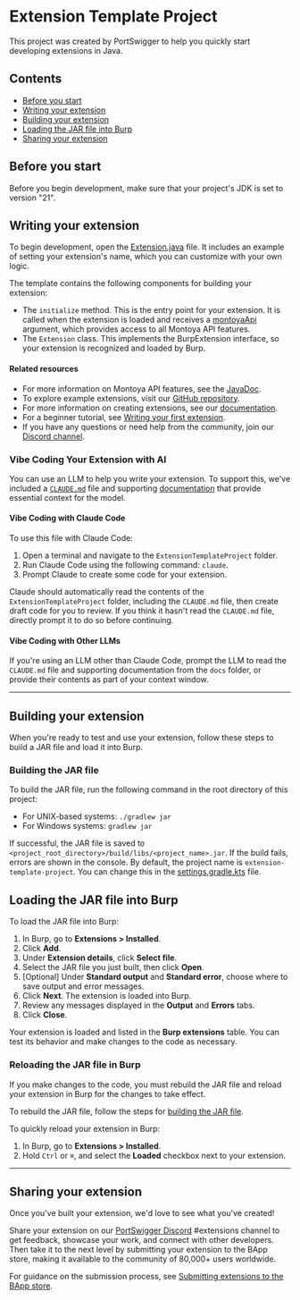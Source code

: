 # Extension Template Project

This project was created by PortSwigger to help you quickly start developing extensions in Java.

## Contents
* [Before you start](#before-you-start)
* [Writing your extension](#writing-your-extension)
* [Building your extension](#building-your-extension)
* [Loading the JAR file into Burp](#loading-the-jar-file-into-burp)
* [Sharing your extension](#sharing-your-extension)


## Before you start

Before you begin development, make sure that your project's JDK is set to version "21".


## Writing your extension

To begin development, open the [Extension.java](src/main/java/Extension.java) file. It includes an example of setting your extension's name, which you can customize with your own logic.

The template contains the following components for building your extension:

* The `initialize` method. This is the entry point for your extension. It is called when the extension is loaded and receives a [montoyaApi](https://portswigger.github.io/burp-extensions-montoya-api/javadoc/burp/api/montoya/MontoyaApi.html) argument, which provides access to all Montoya API features.
* The `Extension` class. This implements the BurpExtension interface, so your extension is recognized and loaded by Burp.

#### Related resources

* For more information on Montoya API features, see the [JavaDoc](https://portswigger.github.io/burp-extensions-montoya-api/javadoc/burp/api/montoya/MontoyaApi.html).
* To explore example extensions, visit our [GitHub repository](https://github.com/PortSwigger/burp-extensions-montoya-api-examples).
* For more information on creating extensions, see our [documentation](https://portswigger.net/burp/documentation/desktop/extend-burp/extensions/creating).
* For a beginner tutorial, see [Writing your first extension](https://portswigger.net/burp/documentation/desktop/extend-burp/extensions/creating/first-extension).
* If you have any questions or need help from the community, join our [Discord channel](https://discord.com/channels/1159124119074381945/1164175825474686996).

### Vibe Coding Your Extension with AI

You can use an LLM to help you write your extension. To support this, we've included a [`CLAUDE.md`](./CLAUDE.md) file and supporting [documentation](./docs) that provide essential context for the model.

#### Vibe Coding with Claude Code

To use this file with Claude Code:

1. Open a terminal and navigate to the `ExtensionTemplateProject` folder.
2. Run Claude Code using the following command: `claude`.
3. Prompt Claude to create some code for your extension.

Claude should automatically read the contents of the `ExtensionTemplateProject` folder, including the `CLAUDE.md` file, then create draft code for you to review. If you think it hasn't read the `CLAUDE.md` file, directly prompt it to do so before continuing.

#### Vibe Coding with Other LLMs

If you're using an LLM other than Claude Code, prompt the LLM to read the `CLAUDE.md` file and supporting documentation from the `docs` folder, or provide their contents as part of your context window.

---

## Building your extension

When you're ready to test and use your extension, follow these steps to build a JAR file and load it into Burp.

### Building the JAR file

To build the JAR file, run the following command in the root directory of this project:

* For UNIX-based systems: `./gradlew jar`
* For Windows systems: `gradlew jar`

If successful, the JAR file is saved to `<project_root_directory>/build/libs/<project_name>.jar`. If the build fails, errors are shown in the console. By default, the project name is `extension-template-project`. You can change this in the [settings.gradle.kts](./settings.gradle.kts) file.


## Loading the JAR file into Burp

To load the JAR file into Burp:

1. In Burp, go to **Extensions > Installed**.
2. Click **Add**.
3. Under **Extension details**, click **Select file**.
4. Select the JAR file you just built, then click **Open**.
5. [Optional] Under **Standard output** and **Standard error**, choose where to save output and error messages.
6. Click **Next**. The extension is loaded into Burp.
7. Review any messages displayed in the **Output** and **Errors** tabs.
8. Click **Close**.

Your extension is loaded and listed in the **Burp extensions** table. You can test its behavior and make changes to the code as necessary.

### Reloading the JAR file in Burp

If you make changes to the code, you must rebuild the JAR file and reload your extension in Burp for the changes to take effect.

To rebuild the JAR file, follow the steps for [building the JAR file](#building-the-jar-file).

To quickly reload your extension in Burp:

1. In Burp, go to **Extensions > Installed**.
2. Hold `Ctrl` or `⌘`, and select the **Loaded** checkbox next to your extension.

---

## Sharing your extension

Once you've built your extension, we'd love to see what you've created!

Share your extension on our [PortSwigger Discord](https://discord.com/channels/1159124119074381945/1164175825474686996) #extensions channel to get feedback, showcase your work, and connect with other developers.
Then take it to the next level by submitting your extension to the BApp store, making it available to the community of 80,000+ users worldwide.

For guidance on the submission process, see [Submitting extensions to the BApp store](https://portswigger.net/burp/documentation/desktop/extend-burp/extensions/creating/bapp-store-submitting-extensions).
